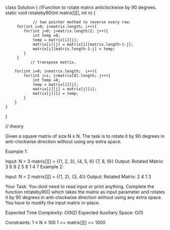 
class Solution
{
    //Function to rotate matrix anticlockwise by 90 degrees.
    static void rotateby90(int matrix[][], int n) 
    { 
        
                // two pointer method to reverse every row.
         for(int i=0; i<matrix.length; i++){
            for(int j=0; j<matrix.length/2; j++){
                int temp =0;
                temp = matrix[i][j];
                matrix[i][j] = matrix[i][matrix.length-1-j];
                matrix[i][matrix.length-1-j] = temp;
            }
         }
               // transpose matrix.
        
        for(int i=0; i<matrix.length;  i++){
            for(int j=i; j<matrix[0].length; j++){
                int temp =0;
                temp = matrix[i][j];
                matrix[i][j] = matrix[j][i];
                matrix[j][i] = temp;
            }
        }
    }
}




// theory 


Given a square matrix of size N x N. The task is to rotate it by 90 degrees in anti-clockwise direction without using any extra space. 

Example 1:

Input:
N = 3 
matrix[][] = {{1, 2, 3},
              {4, 5, 6}
              {7, 8, 9}}
Output: 
Rotated Matrix:
3 6 9
2 5 8
1 4 7
Example 2:

Input:
N = 2
matrix[][] = {{1, 2},
              {3, 4}}
Output: 
Rotated Matrix:
2 4
1 3

Your Task:
You dont need to read input or print anything. Complete the function rotateby90() which takes the matrix as input parameter and rotates it by 90 degrees in anti-clockwise direction without using any extra space. You have to modify the input matrix in-place. 

Expected Time Complexity: O(N2)
Expected Auxiliary Space: O(1)

Constraints:
1 ≤ N ≤ 100
1 <= matrix[][] <= 1000


